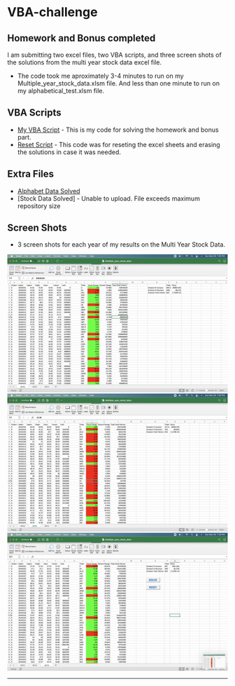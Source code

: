 # VBA-challenge
## Homework and Bonus completed

I am submitting two excel files, two VBA scripts, and three screen shots of the solutions from the multi year stock data excel file.  

* The code took me aproximately 3-4 minutes to run on my  Multiple_year_stock_data.xlsm file. And less than one minute to run on my alphabetical_test.xlsm file.

## VBA Scripts

* [My VBA Script](VBA_scripts/HWSolution.bas) - This is my code for solving the homework and bonus part.
* [Reset Script](VBA_scripts/Resetscript.bas) - This code was for reseting the excel sheets and erasing the solutions in case it was needed.  

## Extra Files

* [Alphabet Data Solved](excel_files/alphabetical_test.xlsm) 
* [Stock Data Solved] - Unable to upload. File exceeds maximum repository size

## Screen Shots 

*  3 screen shots for each year of my results on the Multi Year Stock Data.

![moderate_solution](screenshots/screenshot_2016.png)
![moderate_solution](screenshots/screenshot_2015.png)
![moderate_solution](screenshots/screenshot_2014.png)

- - -
